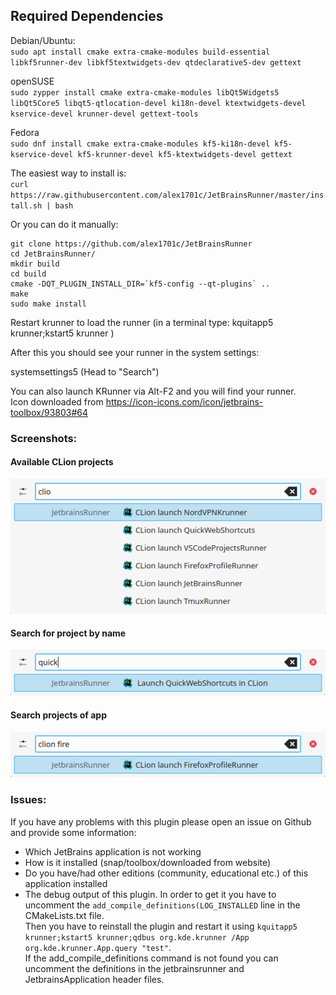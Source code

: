Required Dependencies
----------------------

Debian/Ubuntu:  
`sudo apt install cmake extra-cmake-modules build-essential libkf5runner-dev libkf5textwidgets-dev qtdeclarative5-dev gettext`

openSUSE  
`sudo zypper install cmake extra-cmake-modules libQt5Widgets5 libQt5Core5 libqt5-qtlocation-devel ki18n-devel ktextwidgets-devel kservice-devel krunner-devel gettext-tools`

Fedora  
`sudo dnf install cmake extra-cmake-modules kf5-ki18n-devel kf5-kservice-devel kf5-krunner-devel kf5-ktextwidgets-devel gettext`

The easiest way to install is:  
`curl https://raw.githubusercontent.com/alex1701c/JetBrainsRunner/master/install.sh | bash`

Or you can do it manually:

```
git clone https://github.com/alex1701c/JetBrainsRunner  
cd JetBrainsRunner/
mkdir build  
cd build
cmake -DQT_PLUGIN_INSTALL_DIR=`kf5-config --qt-plugins` ..
make
sudo make install
```

Restart krunner to load the runner (in a terminal type: kquitapp5 krunner;kstart5 krunner )

After this you should see your runner in the system settings:

systemsettings5 (Head to "Search")

You can also launch KRunner via Alt-F2 and you will find your runner.  
Icon downloaded from https://icon-icons.com/icon/jetbrains-toolbox/93803#64

### Screenshots:
#### Available CLion projects  
![Available CLion projects](https://raw.githubusercontent.com/alex1701c/Screenshots/master/JetBrainsRunner/multible_projects.png)

#### Search for project by name  
![ Search for project by name](https://raw.githubusercontent.com/alex1701c/Screenshots/master/JetBrainsRunner/launch_by_name.png)

#### Search projects of app  
![ Search for project by name](https://raw.githubusercontent.com/alex1701c/Screenshots/master/JetBrainsRunner/search_projects_of_app.png)

### Issues:  
If you have any problems with this plugin please open an issue on Github and provide some information:  
- Which JetBrains application is not working
- How is it installed (snap/toolbox/downloaded from website)
- Do you have/had other editions (community, educational etc.) of this application installed
- The debug output of this plugin. In order to get it you have to uncomment the `add_compile_definitions(LOG_INSTALLED` line in the CMakeLists.txt file.  
Then you have to reinstall the plugin and restart it using `kquitapp5 krunner;kstart5 krunner;qdbus org.kde.krunner /App org.kde.krunner.App.query "test"`.  
If the add_compile_definitions command is not found you can uncomment the definitions in the jetbrainsrunner and JetbrainsApplication header files. 